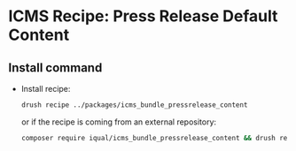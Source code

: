 # ICMS Recipe: Press Release Default Content

## Install command
- Install recipe:
  ```bash
  drush recipe ../packages/icms_bundle_pressrelease_content
  ```
  or if the recipe is coming from an external repository:
  ```bash
  composer require iqual/icms_bundle_pressrelease_content && drush recipe ../recipes/icms_bundle_pressrelease_content
  ```
